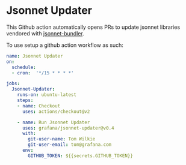 # Jsonnet Updater

This Github action automatically opens PRs to update jsonnet libraries vendored with [jsonnet-bundler](https://github.com/jsonnet-bundler/jsonnet-bundler).

To use setup a github action workflow as such:

```yaml
name: Jsonnet Updater
on:
  schedule:
  - cron:  '*/15 * * * *'

jobs:
  Jsonnet-Updater:
    runs-on: ubuntu-latest
    steps:
    - name: Checkout
      uses: actions/checkout@v2

    - name: Run Jsonnet Updater
      uses: grafana/jsonnet-updater@v0.4
      with:
        git-user-name: Tom Wilkie
        git-user-email: tom@grafana.com
      env:
        GITHUB_TOKEN: ${{secrets.GITHUB_TOKEN}}
```
